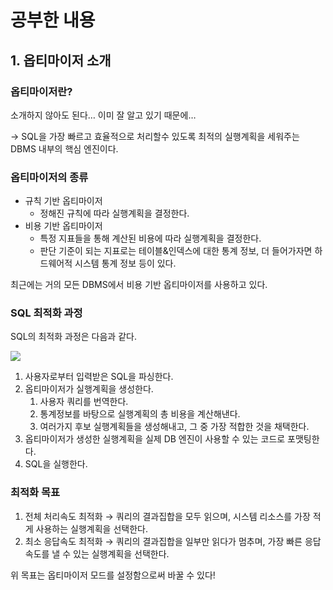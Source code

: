 # 공부한 내용

## 1. 옵티마이저 소개

### 옵티마이저란?

소개하지 않아도 된다… 이미 잘 알고 있기 때문에…

→ SQL을 가장 빠르고 효율적으로 처리할수 있도록 최적의 실행계획을 세워주는 DBMS 내부의 핵심 엔진이다.

### 옵티마이저의 종류

- 규칙 기반 옵티마이저
    - 정해진 규칙에 따라 실행계획을 결정한다.
- 비용 기반 옵티마이저
    - 특정 지표들을 통해 계산된 비용에 따라 실행계획을 결정한다.
    - 판단 기준이 되는 지표로는 테이블&인덱스에 대한 통계 정보, 더 들어가자면 하드웨어적 시스템 통계 정보 등이 있다.

최근에는 거의 모든 DBMS에서 비용 기반 옵티마이저를 사용하고 있다.

### SQL 최적화 과정

SQL의 최적화 과정은 다음과 같다.

![](https://dataonair.or.kr/publishing/img/knowledge/SQL_286.jpg)

1. 사용자로부터 입력받은 SQL을 파싱한다.
2. 옵티마이저가 실행계획을 생성한다.
    1. 사용자 쿼리를 번역한다.
    2. 통계정보를 바탕으로 실행계획의 총 비용을 계산해낸다.
    3. 여러가지 후보 실행계획들을 생성해내고, 그 중 가장 적합한 것을 채택한다.
3. 옵티마이저가 생성한 실행계획을 실제 DB 엔진이 사용할 수 있는 코드로 포맷팅한다.
4. SQL을 실행한다.

### 최적화 목표

1. 전체 처리속도 최적화 → 쿼리의 결과집합을 모두 읽으며, 시스템 리소스를 가장 적게 사용하는 실행계획을 선택한다.
2. 최소 응답속도 최적화 → 쿼리의 결과집합을 일부만 읽다가 멈추며, 가장 빠른 응답속도를 낼 수 있는 실행계획을 선택한다.

위 목표는 옵티마이저 모드를 설정함으로써 바꿀 수 있다!











